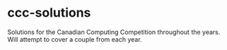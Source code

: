 # ccc-solutions
Solutions for the Canadian Computing Competition throughout the years. Will attempt to cover a couple from each year.
